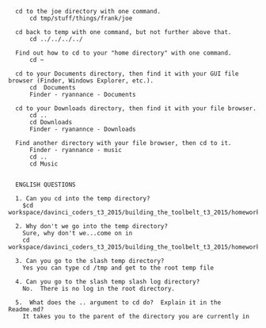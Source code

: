       cd to the joe directory with one command.
          cd tmp/stuff/things/frank/joe
      
      cd back to temp with one command, but not further above that.
          cd ../../../../
          
      Find out how to cd to your "home directory" with one command.
          cd ~
      
      cd to your Documents directory, then find it with your GUI file browser (Finder, Windows Explorer, etc.).
          cd  Documents
          Finder - ryannance - Documents
      
      cd to your Downloads directory, then find it with your file browser.
          cd ..
          cd Downloads
          Finder - ryanannce - Downloads
      
      Find another directory with your file browser, then cd to it.
          Finder - ryannance - music
          cd ..
          cd Music


      ENGLISH QUESTIONS
      
      1. Can you cd into the temp directory?
        $cd workspace/davinci_coders_t3_2015/building_the_toolbelt_t3_2015/homework/learn_command_line_excercises/chapter_4/tmp/
      
      2. Why don't we go into the temp directory?
        Sure, why don't we...come on in
        cd workspace/davinci_coders_t3_2015/building_the_toolbelt_t3_2015/homework/learn_command_line_excercises/chapter_4/tmp/
      
      3. Can you go to the slash temp directory?
        Yes you can type cd /tmp and get to the root temp file
      
      4. Can you go to the slash temp slash log directory?
        No.  There is no log in the root directory.
      
      5.  What does the .. argument to cd do?  Explain it in the Readme.md?
        It takes you to the parent of the directory you are currently in

